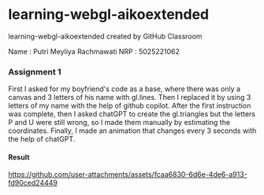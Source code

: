 # learning-webgl-aikoextended
learning-webgl-aikoextended created by GitHub Classroom

Name : Putri Meyliya Rachmawati
NRP : 5025221062

### Assignment 1
First I asked for my boyfriend's code as a base, where there was only a canvas and 3 letters of his name with gl.lines. Then I replaced it by using 3 letters of my name with the help of github copilot. After the first instruction was complete, then I asked chatGPT to create the gl.triangles but the letters P and U were still wrong, so I made them manually by estimating the coordinates. Finally, I made an animation that changes every 3 seconds with the help of chatGPT.

#### Result
https://github.com/user-attachments/assets/fcaa6830-6d6e-4de6-a913-fd90ced24449


